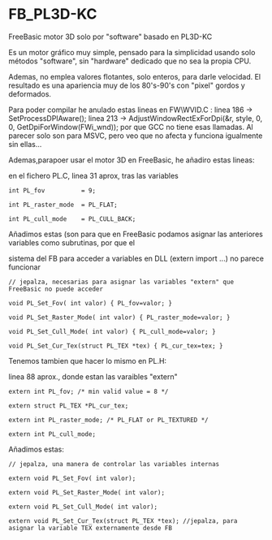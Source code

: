 # FB_PL3D-KC
FreeBasic motor 3D solo por "software" basado en PL3D-KC

Es un motor gráfico muy simple, pensado para la simplicidad usando solo métodos "software", sin "hardware" dedicado que no sea la propia CPU.

Ademas, no emplea valores flotantes, solo enteros, para darle velocidad. El resultado es una apariencia muy de los 80's-90's con "pixel" gordos y deformados.





Para poder compilar he anulado estas lineas en FW\WVID.C :
linea 186 -> SetProcessDPIAware();
linea 213 -> AdjustWindowRectExForDpi(&r, style, 0, 0, GetDpiForWindow(FWi_wnd));
por que GCC no tiene esas llamadas. Al parecer solo son para MSVC, pero veo que no afecta y funciona igualmente sin ellas...



Ademas,parapoer usar el motor 3D en FreeBasic, he añadiro estas lineas:

en el fichero PL.C, linea 31 aprox, tras las variables 

	int PL_fov          = 9;
 
	int PL_raster_mode  = PL_FLAT;
 
	int PL_cull_mode    = PL_CULL_BACK;

 

Añadimos estas (son para que en FreeBasic podamos asignar las anteriores variables como subrutinas, por que el 

sistema del FB para acceder a variables en DLL (extern import ...) no parece funcionar

	// jepalza, necesarias para asignar las variables "extern" que FreeBasic no puede acceder
 
	void PL_Set_Fov( int valor) { PL_fov=valor; }
 
	void PL_Set_Raster_Mode( int valor) { PL_raster_mode=valor; }
 
	void PL_Set_Cull_Mode( int valor) { PL_cull_mode=valor; }
 
	void PL_Set_Cur_Tex(struct PL_TEX *tex) { PL_cur_tex=tex; }

 
	
Tenemos tambien que hacer lo mismo en PL.H:

linea 88 aprox., donde estan las varaibles "extern"

	extern int PL_fov; /* min valid value = 8 */
 
	extern struct PL_TEX *PL_cur_tex;
 
	extern int PL_raster_mode; /* PL_FLAT or PL_TEXTURED */
 
	extern int PL_cull_mode;

 

Añadimos estas:

	// jepalza, una manera de controlar las variables internas
 
	extern void PL_Set_Fov( int valor);
 
	extern void PL_Set_Raster_Mode( int valor);
 
	extern void PL_Set_Cull_Mode( int valor);
 
	extern void PL_Set_Cur_Tex(struct PL_TEX *tex); //jepalza, para asignar la variable TEX externamente desde FB


 
